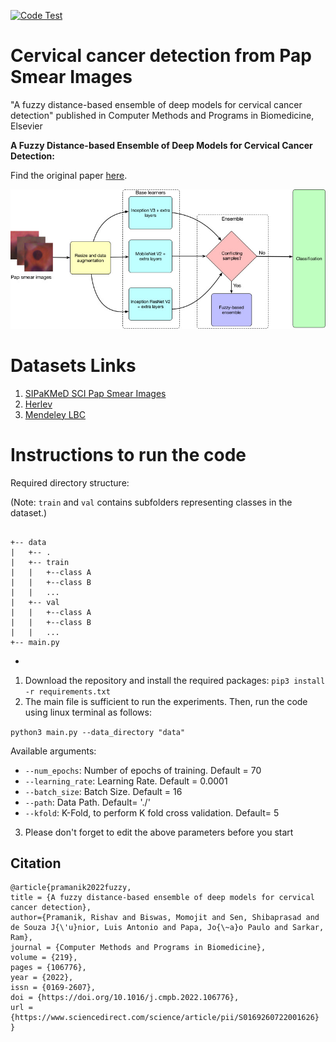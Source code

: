 [![Code Test](https://github.com/rishavpramanik/CervicalFuzzyDistanceEnsemble/actions/workflows/CodeQL.yml/badge.svg)](https://github.com/rishavpramanik/CervicalFuzzyDistanceEnsemble/actions/workflows/CodeQL.yml)
# Cervical cancer detection from Pap Smear Images
"A fuzzy distance-based ensemble of deep models for cervical cancer detection" published in Computer Methods and Programs in Biomedicine, Elsevier

**A Fuzzy Distance-based Ensemble of Deep Models for Cervical Cancer Detection:**

Find the original paper [here](https://www.sciencedirect.com/science/article/pii/S0169260722001626).
<p align="center">
  <img src="./pipe.jpg" width="600" title="Overall Pipeline">
</p>


# Datasets Links
1. [SIPaKMeD SCI Pap Smear Images](https://www.cs.uoi.gr/~marina/sipakmed.html)
2. [Herlev](http://mde-lab.aegean.gr/index.php/downloads)
3. [Mendeley LBC](https://data.mendeley.com/datasets/zddtpgzv63/4)
# Instructions to run the code
Required directory structure:

(Note: ``train`` and ``val`` contains subfolders representing classes in the dataset.)

```

+-- data
|   +-- .
|   +-- train
|   |   +--class A
|   |   +--class B
|   |   ...
|   +-- val
|   |   +--class A
|   |   +--class B
|   |   ...
+-- main.py

```

- 
1. Download the repository and install the required packages:
```pip3 install -r requirements.txt```
2. The main file is sufficient to run the experiments.
Then, run the code using linux terminal as follows:

```python3 main.py --data_directory "data"```

Available arguments:
- `--num_epochs`: Number of epochs of training. Default = 70
- `--learning_rate`: Learning Rate. Default = 0.0001
- `--batch_size`: Batch Size. Default = 16
- `--path`: Data Path. Default= './'
- `--kfold`: K-Fold, to perform K fold cross validation. Default= 5

3. Please don't forget to edit the above parameters before you start
## Citation
```
@article{pramanik2022fuzzy,
title = {A fuzzy distance-based ensemble of deep models for cervical cancer detection},
author={Pramanik, Rishav and Biswas, Momojit and Sen, Shibaprasad and de Souza J{\'u}nior, Luis Antonio and Papa, Jo{\~a}o Paulo and Sarkar, Ram},
journal = {Computer Methods and Programs in Biomedicine},
volume = {219},
pages = {106776},
year = {2022},
issn = {0169-2607},
doi = {https://doi.org/10.1016/j.cmpb.2022.106776},
url = {https://www.sciencedirect.com/science/article/pii/S0169260722001626}
}
```
